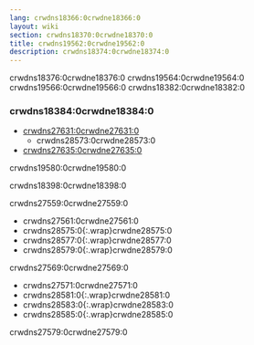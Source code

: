 ```yaml
---
lang: crwdns18366:0crwdne18366:0
layout: wiki
section: crwdns18370:0crwdne18370:0
title: crwdns19562:0crwdne19562:0
description: crwdns18374:0crwdne18374:0
---
```


crwdns18376:0crwdne18376:0 crwdns19564:0crwdne19564:0 crwdns19566:0crwdne19566:0 crwdns18382:0crwdne18382:0

### crwdns18384:0crwdne18384:0

- [crwdns27631:0crwdne27631:0](crwdns27629:0crwdne27629:0)
   - crwdns28573:0crwdne28573:0
- [crwdns27635:0crwdne27635:0](crwdns27633:0crwdne27633:0)

crwdns19580:0crwdne19580:0

crwdns18398:0crwdne18398:0

crwdns27559:0crwdne27559:0
- crwdns27561:0crwdne27561:0
- crwdns28575:0{:.wrap}crwdne28575:0
- crwdns28577:0{:.wrap}crwdne28577:0
- crwdns28579:0{:.wrap}crwdne28579:0

crwdns27569:0crwdne27569:0
- crwdns27571:0crwdne27571:0
- crwdns28581:0{:.wrap}crwdne28581:0
- crwdns28583:0{:.wrap}crwdne28583:0
- crwdns28585:0{:.wrap}crwdne28585:0

crwdns27579:0crwdne27579:0
